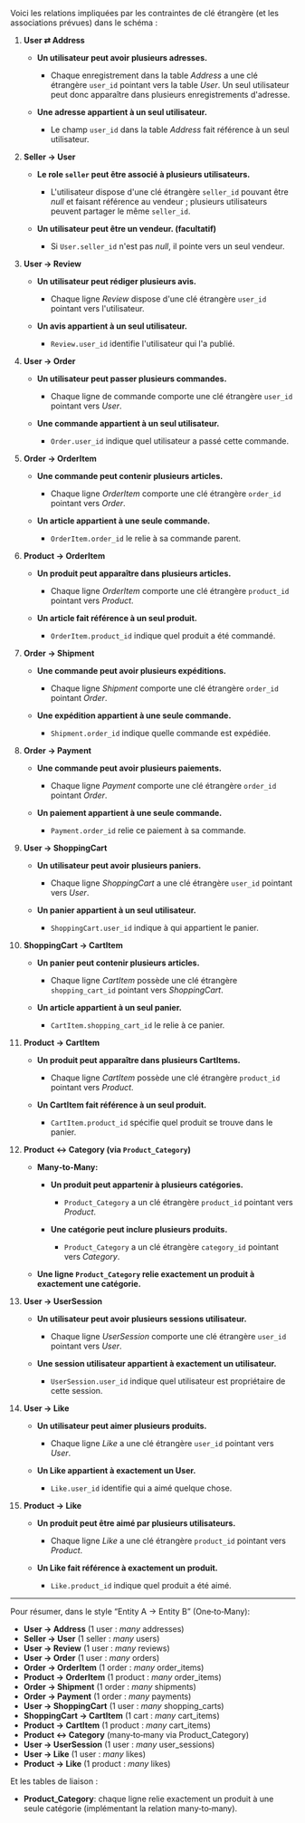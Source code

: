 <!-- database\entities_relationships.md -->

Voici les relations impliquées par les contraintes de clé étrangère (et les associations prévues) dans le schéma :

1. **User ⇄ Address**

   * **Un utilisateur peut avoir plusieurs adresses.**

     * Chaque enregistrement dans la table _Address_ a une clé étrangère `user_id` pointant vers la table _User_. Un seul utilisateur peut donc apparaître dans plusieurs enregistrements d'adresse.

   * **Une adresse appartient à un seul utilisateur.**

     * Le champ `user_id` dans la table _Address_ fait référence à un seul utilisateur.

2. **Seller → User**

   * **Le role `seller` peut être associé à plusieurs utilisateurs.**

     * L'utilisateur dispose d'une clé étrangère `seller_id` pouvant être _null_ et faisant référence au vendeur ; plusieurs utilisateurs peuvent partager le même `seller_id`.
   * **Un utilisateur peut être un vendeur. (facultatif)**

     * Si `User.seller_id` n'est pas _null_, il pointe vers un seul vendeur.

3. **User → Review**

   * **Un utilisateur peut rédiger plusieurs avis.**

     * Chaque ligne _Review_ dispose d'une clé étrangère `user_id` pointant vers l'utilisateur.
   * **Un avis appartient à un seul utilisateur.**

     * `Review.user_id` identifie l'utilisateur qui l'a publié.

4. **User → Order**

   * **Un utilisateur peut passer plusieurs commandes.**

     * Chaque ligne de commande comporte une clé étrangère `user_id` pointant vers _User_.
   * **Une commande appartient à un seul utilisateur.**

     * `Order.user_id` indique quel utilisateur a passé cette commande.

5. **Order → OrderItem**

   * **Une commande peut contenir plusieurs articles.**

     * Chaque ligne _OrderItem_ comporte une clé étrangère `order_id` pointant vers _Order_.
   * **Un article appartient à une seule commande.**

     * `OrderItem.order_id` le relie à sa commande parent.

6. **Product → OrderItem**

   * **Un produit peut apparaître dans plusieurs articles.**

     * Chaque ligne _OrderItem_ comporte une clé étrangère `product_id` pointant vers _Product_.
   * **Un article fait référence à un seul produit.**

     * `OrderItem.product_id` indique quel produit a été commandé.

7. **Order → Shipment**

   * **Une commande peut avoir plusieurs expéditions.**

     * Chaque ligne _Shipment_ comporte une clé étrangère `order_id` pointant _Order_.
   * **Une expédition appartient à une seule commande.**

     * `Shipment.order_id` indique quelle commande est expédiée.

8. **Order → Payment**

   * **Une commande peut avoir plusieurs paiements.**

     * Chaque ligne _Payment_ comporte une clé étrangère `order_id` pointant _Order_.
   * **Un paiement appartient à une seule commande.**

     * `Payment.order_id` relie ce paiement à sa commande.

9. **User → ShoppingCart**

   * **Un utilisateur peut avoir plusieurs paniers.**

     * Chaque ligne _ShoppingCart_ a une clé étrangère `user_id` pointant vers _User_.
   * **Un panier appartient à un seul utilisateur.**

     * `ShoppingCart.user_id` indique à qui appartient le panier.

10. **ShoppingCart → CartItem**

    * **Un panier peut contenir plusieurs articles.**

      * Chaque ligne _CartItem_ possède une clé étrangère `shopping_cart_id` pointant vers _ShoppingCart_.
    * **Un article appartient à un seul panier.**

      * `CartItem.shopping_cart_id` le relie à ce panier.

11. **Product → CartItem**

    * **Un produit peut apparaître dans plusieurs CartItems.**

      * Chaque ligne _CartItem_ possède une clé étrangère `product_id` pointant vers _Product_.
    * **Un CartItem fait référence à un seul produit.**

      * `CartItem.product_id` spécifie quel produit se trouve dans le panier.

12. **Product ↔ Category (via `Product_Category`)**

    * **Many‐to‐Many:**

      * **Un produit peut appartenir à plusieurs catégories.**

        * `Product_Category` a un clé étrangère `product_id` pointant vers _Product_.
      * **Une catégorie peut inclure plusieurs produits.**

        * `Product_Category` a un clé étrangère `category_id` pointant vers _Category_.
    * **Une ligne `Product_Category` relie exactement un produit à exactement une catégorie.**

13. **User → UserSession**

    * **Un utilisateur peut avoir plusieurs sessions utilisateur.**

      * Chaque ligne _UserSession_ comporte une clé étrangère `user_id` pointant vers _User_.
    * **Une session utilisateur appartient à exactement un utilisateur.**

      * `UserSession.user_id` indique quel utilisateur est propriétaire de cette session.

14. **User → Like**

    * **Un utilisateur peut aimer plusieurs produits.**

      * Chaque ligne _Like_ a une clé étrangère `user_id` pointant vers _User_.
    * **Un Like appartient à exactement un User.**

      * `Like.user_id` identifie qui a aimé quelque chose.

15. **Product → Like**

    * **Un produit peut être aimé par plusieurs utilisateurs.**

      * Chaque ligne _Like_ a une clé étrangère `product_id` pointant vers _Product_.
    * **Un Like fait référence à exactement un produit.**

      * `Like.product_id` indique quel produit a été aimé.

---

Pour résumer, dans le style “Entity A → Entity B” (One‐to‐Many):

* **User → Address** (1 user : *many* addresses)
* **Seller → User** (1 seller : *many* users)
* **User → Review** (1 user : *many* reviews)
* **User → Order** (1 user : *many* orders)
* **Order → OrderItem** (1 order : *many* order\_items)
* **Product → OrderItem** (1 product : *many* order\_items)
* **Order → Shipment** (1 order : *many* shipments)
* **Order → Payment** (1 order : *many* payments)
* **User → ShoppingCart** (1 user : *many* shopping\_carts)
* **ShoppingCart → CartItem** (1 cart : *many* cart\_items)
* **Product → CartItem** (1 product : *many* cart\_items)
* **Product ↔ Category** (many‐to‐many via Product\_Category)
* **User → UserSession** (1 user : *many* user\_sessions)
* **User → Like** (1 user : *many* likes)
* **Product → Like** (1 product : *many* likes)

Et les tables de liaison :

* **Product\_Category**: chaque ligne relie exactement un produit à une seule catégorie (implémentant la relation many‐to‐many).
